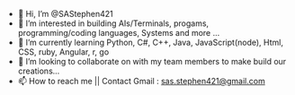 - 👋 Hi, I’m @SAStephen421
- 👀 I’m interested in building AIs/Terminals, progams, programming/coding languages, Systems and more ...
- 🌱 I’m currently learning Python, C#, C++, Java, JavaScript(node), Html, CSS, ruby, Angular, r, go
- 💞️ I’m looking to collaborate on with my team members to make build our creations...
- 📫 How to reach me || Contact Gmail : sas.stephen421@gmail.com

<!---
SAStephen421/SAStephen421 is a ✨ special ✨ repository because its `README.md` (this file) appears on your GitHub profile.
You can click the Preview link to take a look at your changes.
--->
